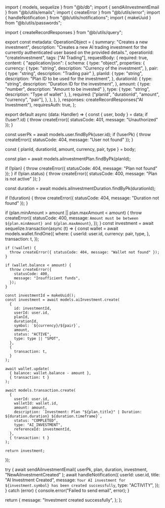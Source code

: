import { models, sequelize } from "@b/db";
import { sendAiInvestmentEmail } from "@b/utils/emails";
import { createError } from "@b/utils/error";
import { handleNotification } from "@b/utils/notifications";
import { makeUuid } from "@b/utils/passwords";

import { createRecordResponses } from "@b/utils/query";

export const metadata: OperationObject = {
  summary: "Creates a new investment",
  description:
    "Creates a new AI trading investment for the currently authenticated user based on the provided details.",
  operationId: "createInvestment",
  tags: ["AI Trading"],
  requestBody: {
    required: true,
    content: {
      "application/json": {
        schema: {
          type: "object",
          properties: {
            currency: {
              type: "string",
              description: "Currency of the investment",
            },
            pair: { type: "string", description: "Trading pair" },
            planId: {
              type: "string",
              description: "Plan ID to be used for the investment",
            },
            durationId: {
              type: "string",
              description: "Duration ID for the investment",
            },
            amount: { type: "number", description: "Amount to be invested" },
            type: { type: "string", description: "Type of wallet" },
          },
          required: ["planId", "durationId", "amount", "currency", "pair"],
        },
      },
    },
  },
  responses: createRecordResponses("AI Investment"),
  requiresAuth: true,
};

export default async (data: Handler) => {
  const { user, body } = data;
  if (!user?.id) {
    throw createError({ statusCode: 401, message: "Unauthorized" });
  }

  const userPk = await models.user.findByPk(user.id);
  if (!userPk) {
    throw createError({ statusCode: 404, message: "User not found" });
  }

  const { planId, durationId, amount, currency, pair, type } = body;

  const plan = await models.aiInvestmentPlan.findByPk(planId);

  if (!plan) {
    throw createError({ statusCode: 404, message: "Plan not found" });
  }
  if (!plan.status) {
    throw createError({ statusCode: 400, message: "Plan is not active" });
  }

  const duration = await models.aiInvestmentDuration.findByPk(durationId);

  if (!duration) {
    throw createError({ statusCode: 404, message: "Duration not found" });
  }

  if (plan.minAmount > amount || plan.maxAmount < amount) {
    throw createError({
      statusCode: 400,
      message: `Amount must be between ${plan.minAmount} and ${plan.maxAmount}`,
    });
  }
  const investment = await sequelize.transaction(async (t) => {
    const wallet = await models.wallet.findOne({
      where: {
        userId: user.id,
        currency: pair,
        type,
      },
      transaction: t,
    });

    if (!wallet) {
      throw createError({ statusCode: 404, message: "Wallet not found" });
    }

    if (wallet.balance < amount) {
      throw createError({
        statusCode: 400,
        message: "Insufficient funds",
      });
    }

    const investmentId = makeUuid();
    const investment = await models.aiInvestment.create(
      {
        id: investmentId,
        userId: user.id,
        planId,
        durationId,
        symbol: `${currency}/${pair}`,
        amount,
        status: "ACTIVE",
        type: type || "SPOT",
      },
      {
        transaction: t,
      }
    );

    await wallet.update(
      { balance: wallet.balance - amount },
      { transaction: t }
    );

    await models.transaction.create(
      {
        userId: user.id,
        walletId: wallet.id,
        amount: amount,
        description: `Investment: Plan "${plan.title}" | Duration: ${duration.duration} ${duration.timeframe}`,
        status: "COMPLETED",
        type: "AI_INVESTMENT",
        referenceId: investmentId,
      },
      { transaction: t }
    );

    return investment;
  });

  try {
    await sendAiInvestmentEmail(
      userPk,
      plan,
      duration,
      investment,
      "NewAiInvestmentCreated"
    );
    await handleNotification({
      userId: user.id,
      title: "AI Investment Created",
      message: `Your AI investment for ${investment.symbol} has been created successfully`,
      type: "ACTIVITY",
    });
  } catch (error) {
    console.error("Failed to send email", error);
  }

  return {
    message: "Investment created successfully",
  };
};
